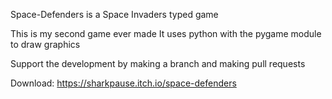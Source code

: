 Space-Defenders is a Space Invaders typed game

This is my second game ever made
It uses python with the pygame module to draw graphics

Support the development by making a branch and making pull requests

Download: https://sharkpause.itch.io/space-defenders

